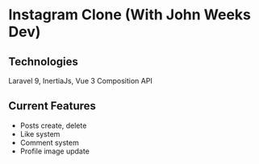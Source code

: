 
# Instagram Clone (With John Weeks Dev)

## Technologies

Laravel 9, InertiaJs, Vue 3 Composition API

## Current Features

- Posts create, delete
- Like system
- Comment system
- Profile image update

